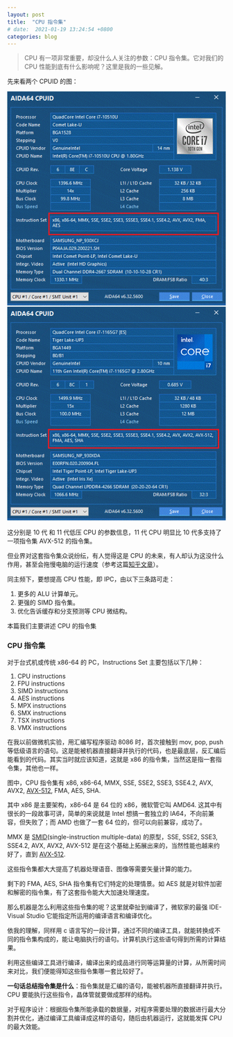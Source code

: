 ```yaml
---
layout: post
title:  "CPU 指令集"
# date:  2021-01-19 13:24:54 +0800  
categories: blog
---
```


> CPU 有一项非常重要，却没什么人关注的参数：CPU 指令集。它对我们的 CPU 性能到底有什么影响呢？这里是我的一些见解。

先来看两个 CPUID 的图：

![10genCPU](/assets/img/cpu-instructions/10genCPU.gif)
![11genCPU](/assets/img/cpu-instructions/11genCPU.gif)

这分别是 10 代 和 11 代低压 CPU 的参数信息，11 代 CPU 明显比 10 代多支持了一项指令集 AVX-512 的指令集。

但业界对这套指令集众说纷纭，有人觉得这是 CPU 的未来，有人却认为这没什么作用，甚至会拖慢电脑的运行速度（参考这篇[知乎文章](https://www.zhihu.com/question/406517759)）。

同主频下，要想提高 CPU 性能，即 IPC，由以下三条路可走：
1. 更多的 ALU 计算单元。
2. 更强的 SIMD 指令集。
3. 优化告诉缓存和分支预测等 CPU 微结构。

本篇我们主要讲述 CPU 的指令集

### CPU 指令集
对于台式机或传统 x86-64 的 PC，Instructions Set 主要包括以下几种：
1. CPU instructions
2. FPU instructions
3. SIMD instructions
4. AES instructions
5. MPX instructions
6. SMX instructions
7. TSX instructions
8. VMX instructions


在我以前做微机实验，用汇编写程序驱动 8086 时，首次接触到 mov, pop, push 等低级语言的语句。这是能被机器直接翻译并执行的代码，也是最底层，反汇编后能看到的代码。其实当时就应该知道，这就是 x86 的指令集，当然这是指一套指令集，其他也一样。

图中，CPU 指令集有 x86, x86-64, MMX, SSE, SSE2, SSE3, SSE4.2, AVX, AVX2, [AVX-512](https://www.intel.com/content/www/us/en/support/articles/000005779/processors.html), FMA, AES, SHA.

其中 x86 是主要架构，x86-64 是 64 位的 x86，微软管它叫 AMD64. 这其中有很长的一段故事可讲，简单的来说就是 Intel 想搞一套独立的 IA64，不向前兼容，但失败了；而 AMD 也做了一套 64 位的，但可以向前兼容，成功了。

MMX 是 [SMID](http://linasm.sourceforge.net/docs/instructions/index.php)(single-instruction multiple-data) 的原型，SSE, SSE2, SSE3, SSE4.2, AVX, AVX2, AVX-512 是在这个基础上拓展出来的，当然性能也越来约好了，直到 [AVX-512](https://www.intel.com/content/www/us/en/support/articles/000005779/processors.html).

这些指令集都大大提高了机器处理语音、图像等需要矢量计算的能力。

剩下的 FMA, AES, SHA 指令集有它们特定的处理情景。如 AES 就是对软件加密和解密的指令集，有了这套指令能大大加速处理速度。

那么机器是怎么利用这些指令集的呢？这里就牵扯到编译了，微软家的最强 IDE-Visual Studio 它能指定所运用的编译语言和编译优化。

依我的理解，同样用 c 语言写的一段计算，通过不同的编译工具，就能转换成不同的指令集构成的，能让电脑执行的语句。计算机执行这些语句得到所需的计算结果。

利用这些编译工具进行编译，编译出来的成品进行同等运算量的计算，从所需时间来对比，我们便能得知这些指令集哪一套比较好了。

**一句话总结指令集是什么**：指令集就是汇编的语句，能被机器所直接翻译并执行。CPU 要能执行这些指令，晶体管就要做成那样的结构。

对于程序设计：根据指令集所能承载的数据量，对程序需要处理的数据进行最大分割并优化，通过编译工具编译成这样的语句，随后由机器运行，这就能发挥 CPU 的最大效能。
